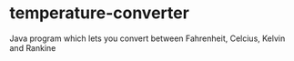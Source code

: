 # temperature-converter
Java program which lets you convert between Fahrenheit, Celcius, Kelvin and Rankine


    
    
